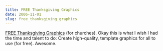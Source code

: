 ```yaml
---
title: FREE Thanksgiving Graphics
date: 2006-11-01
slug: free_thanksgiving_graphics
---
```

<p><a href="http://churchrelevance.com/2006/11/01/free-thanksgiving-graphics/">FREE Thanksgiving Graphics</a> (for churches). Okay this is what I wish I had the time and talent to do: Create high-quality, template graphics for all to use (for free). Awesome.</p>